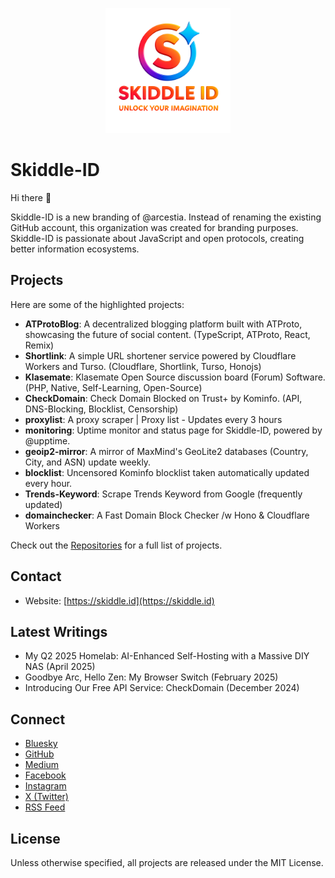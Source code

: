 <p align="center">
  <img src="https://raw.githubusercontent.com/Skiddle-ID/.github/main/logo.png" alt="Scarlet Foundry Logo" width="200px" height="auto">
</p>

# Skiddle-ID

Hi there 👋

Skiddle-ID is a new branding of @arcestia. Instead of renaming the existing GitHub account, this organization was created for branding purposes. Skiddle-ID is passionate about JavaScript and open protocols, creating better information ecosystems.

## Projects

Here are some of the highlighted projects:

*   **ATProtoBlog**: A decentralized blogging platform built with ATProto, showcasing the future of social content. (TypeScript, ATProto, React, Remix)
*   **Shortlink**: A simple URL shortener service powered by Cloudflare Workers and Turso. (Cloudflare, Shortlink, Turso, Honojs)
*   **Klasemate**: Klasemate Open Source discussion board (Forum) Software. (PHP, Native, Self-Learning, Open-Source)
*   **CheckDomain**: Check Domain Blocked on Trust+ by Kominfo. (API, DNS-Blocking, Blocklist, Censorship)
*   **proxylist**: A proxy scraper | Proxy list - Updates every 3 hours
*   **monitoring**: Uptime monitor and status page for Skiddle-ID, powered by @upptime.
*   **geoip2-mirror**: A mirror of MaxMind's GeoLite2 databases (Country, City, and ASN) update weekly.
*   **blocklist**: Uncensored Kominfo blocklist taken automatically updated every hour.
*   **Trends-Keyword**: Scrape Trends Keyword from Google (frequently updated)
*   **domainchecker**: A Fast Domain Block Checker /w Hono & Cloudflare Workers

Check out the [Repositories](https://github.com/Skiddle-ID?tab=repositories) for a full list of projects.

## Contact

*   Website: [https://skiddle.id](https://skiddle.id)

## Latest Writings

*   My Q2 2025 Homelab: AI-Enhanced Self-Hosting with a Massive DIY NAS (April 2025)
*   Goodbye Arc, Hello Zen: My Browser Switch (February 2025)
*   Introducing Our Free API Service: CheckDomain (December 2024)

## Connect

*   [Bluesky](https://bsky.app/profile/skiddle.id)
*   [GitHub](https://github.com/Skiddle-ID)
*   [Medium](https://medium.com/@arcestia)
*   [Facebook](https://www.facebook.com/skiddle.id)
*   [Instagram](https://www.instagram.com/skiddle.id)
*   [X (Twitter)](https://x.com/skiddleid)
*   [RSS Feed](https://skiddle.id/feed)

## License

Unless otherwise specified, all projects are released under the MIT License.
